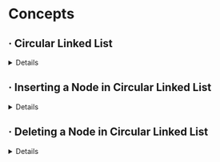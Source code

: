 # Concepts

## · Circular Linked List

<details>

<br>

A Circular LinkedList is similar to a regular LinkedList, with the key difference that the last node of the list points back to the first node, creating a circular structure. In other words, the next pointer of the last node in the list points to the first node, rather than being null. This circular arrangement allows for efficient traversal and enables operations that involve cyclic patterns.

## Advantages of Circular Linked List

The Circular LinkedList offers several advantages:

Circular Structure: The circular arrangement provides easy access to both the first and last elements of the list. It allows continuous iteration without needing to check for the end of the list.
Efficient Traversal: Traversing a Circular LinkedList is more efficient compared to a regular LinkedList, as there is no need to check for the end of the list while iterating.
Circular Patterns: The circular nature of the list is useful for problems involving cyclic patterns, such as round-robin scheduling or circular buffers.

## Implementation of Circular Linked List

To implement a Circular LinkedList, we need a reference to the head (first node) of the list. The next pointer of the last node will always point back to the head, creating the circular structure.

Each node in the list contains two components: the data element and the next pointer that references the next node in the list. The last node's next pointer points to the head, creating the circular linkage.

## Example Code

```cpp
#include <iostream>

struct Node {
    int data;
    Node* next;

    Node(int data) : data(data), next(nullptr) {}
};

Node* insert(Node* head, int data) {
    Node* newNode = new Node(data);
    if (head == nullptr) {
        newNode->next = newNode; // Points to itself in case of an empty list
        return newNode;
    }

    Node* last = head;
    while (last->next != head) {
        last = last->next;
    }

    last->next = newNode;
    newNode->next = head;

    return head;
}

void traverse(Node* head) {
    if (head == nullptr) {
        std::cout << "Empty list" << std::endl;
        return;
    }

    Node* current = head;
    do {
        std::cout << current->data << " ";
        current = current->next;
    } while (current != head);
}

int main() {
    Node* head = nullptr;

    // Insert elements in the Circular LinkedList
    head = insert(head, 1);
    head = insert(head, 2);
    head = insert(head, 3);
    head = insert(head, 4);

    // Traverse the Circular LinkedList
    traverse(head);

    return 0;
}

```

</details>

## · Inserting a Node in Circular Linked List

<details>

<br>

A Circular LinkedList is a variant of the traditional LinkedList where the last node of the list points back to the first node, creating a circular structure. This allows for efficient traversal and enables operations that involve cyclic patterns.

## Inserting a Node at the Beginning

To insert a node at the beginning of a Circular LinkedList, we need to update the next pointers of the new node and the current head node. Here are the steps to perform this operation:

1. Create a new node with the desired data.
2. If the list is empty, set the next pointer of the new node to itself and make it the new head of the list.
3. If the list is not empty, find the last node in the list (the node whose next pointer points to the current head).
4. Set the next pointer of the new node to the current head node.
5. Update the next pointer of the last node to point to the new node.
6. Update the head of the list to point to the new node.

## Inserting a Node at the End

To insert a node at the end of a Circular LinkedList, we need to update the next pointers of the new node and the current last node. Here are the steps to perform this operation:

1. Create a new node with the desired data.
2. If the list is empty, set the next pointer of the new node to itself and make it the new head of the list.
3. If the list is not empty, find the last node in the list (the node whose next pointer points to the current head).
4. Set the next pointer of the new node to the current head node.
5. Set the next pointer of the last node to the new node.

## Inserting a Node at a Specific Position

To insert a node at a specific position in a Circular LinkedList, we need to update the next pointers of the new node and the nodes before and after the desired position. Here are the steps to perform this operation:

1. Create a new node with the desired data.
2. If the list is empty, set the next pointer of the new node to itself and make it the new head of the list.
3. If the desired position is 0, follow the steps for inserting at the beginning.
4. Traverse the list until you reach the node before the desired position.
5. Set the next pointer of the new node to the next node of the current node.
6. Set the next pointer of the current node to the new node.

## Example Code

```cpp
#include <iostream>

struct Node {
    int data;
    Node* next;

    Node(int data) : data(data), next(nullptr){
    // Constructor
    };
};

Node* insertAtBeginning(Node* head, int data) {
    Node* newNode = new Node(data);
    if (head == nullptr) {
        newNode->next = newNode;
        return newNode;
    }

    Node* last = head;
    while (last->next != head) {
        last = last->next;
    }

    newNode->next = head;
    last->next = newNode;

    return newNode;
}

Node* insertAtEnd(Node* head, int data) {
    Node* newNode = new Node(data);
    if (head == nullptr) {
        newNode->next = newNode;
        return newNode;
    }

    Node* last = head;
    while (last->next != head) {
        last = last->next;
    }

    newNode->next = head;
    last->next = newNode;

    return head;
}

Node* insertAtPosition(Node* head, int data, int position) {
    if (position == 0) {
        return insertAtBeginning(head, data);
    }

    Node* newNode = new Node(data);
    Node* current = head;
    for (int i = 0; i < position - 1; i++) {
        current = current->next;
    }

    newNode->next = current->next;
    current->next = newNode;

    return head;
}

void traverse(Node* head) {
    if (head == nullptr) {
        std::cout << "Empty list" << std::endl;
        return;
    }

    Node* current = head;
    do {
        std::cout << current->data << " ";
        current = current->next;
    } while (current != head);
}

int main() {
    Node* head = nullptr;

    // Insert at the beginning
    head = insertAtBeginning(head, 1);
    head = insertAtBeginning(head, 2);
    head = insertAtBeginning(head, 3);

    // Insert at the end
    head = insertAtEnd(head, 4);
    head = insertAtEnd(head, 5);

    // Insert at a specific position
    head = insertAtPosition(head, 6, 2);

    // Traverse the Circular LinkedList
    traverse(head);

    return 0;
}

```

</details>

## · Deleting a Node in Circular Linked List

<details>

<br>

Circular LinkedList is a type of linked list where the last node of the list points back to the first node, forming a loop. Deleting a node in a Circular LinkedList involves updating the pointers to remove the node from the list while maintaining the circular structure.

## Algorithm

To delete a node from a Circular LinkedList, we need to consider the following cases:

1. Deleting the first node:
   - If the list is empty (head is null), there is nothing to delete.
   - If the list has only one node, set head to null.
   - Otherwise, find the last node in the list and update its next pointer to skip the first node (head). Then, update the head to the next node.
2. Deleting an intermediate node:
   - Traverse the list to find the node to be deleted and its previous node.
   - Update the previous node's next pointer to skip the node to be deleted.
3. Deleting the last node:
   - Traverse the list to find the last node and its previous node.
   - Update the previous node's next pointer to skip the last node. Set the previous node as the new last node.

## Example Code

```cpp
#include <iostream>

class Node {
public:
    int data;
    Node* next;

    Node(int data) {
        this->data = data;
        this->next = nullptr;
    }
};

class CircularLinkedList {

public:
  Node* head;
    CircularLinkedList() {
        this->head = nullptr;
    }

    void deleteNode(int key) {
        if (head == nullptr) {
            return;
        }

        Node* current = head;
        Node* previous = nullptr;

        // Case 1: Deleting the first node
        if (current->data == key) {
            while (current->next != head) {
                current = current->next;
            }
            current->next = head->next;
            head = head->next;
        } else {
            // Case 2: Deleting an intermediate or last node
            while (current->next != head) {
                previous = current;
                current = current->next;
                if (current->data == key) {
                    previous->next = current->next;
                    break;
                }
            }
            // Case 3: Deleting the last node
            if (current->next == head) {
                previous->next = head;
            }
        }
    }

    void printList() {
        if (head == nullptr) {
            return;
        }

        Node* current = head;
        do {
            std::cout << current->data << " ";
            current = current->next;
        } while (current != head);
        std::cout << std::endl;
    }
};

int main() {
    CircularLinkedList list;

    // Create a circular linked list
    list.head = new Node(1);
    Node* second = new Node(2);
    Node* third = new Node(3);
    Node* fourth = new Node(4);

    list.head->next = second;
    second->next = third;
    third->next = fourth;
    fourth->next = list.head;

    std::cout << "Original List:" << std::endl;
    list.printList();

    // Delete a node
    list.deleteNode(2);

    std::cout << "List after deleting node 2:" << std::endl;
    list.printList();

    return 0;
}

```

</details>
